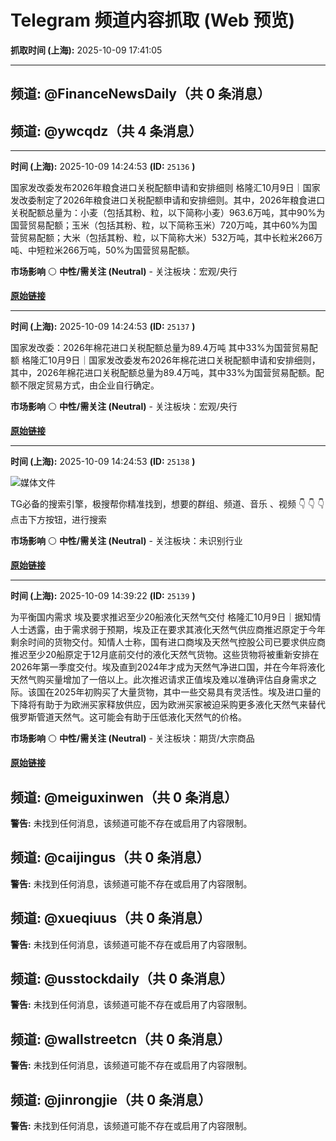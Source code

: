 # Telegram 频道内容抓取 (Web 预览)

**抓取时间 (上海):** 2025-10-09 17:41:05

---
## 频道: @FinanceNewsDaily（共 0 条消息）

## 频道: @ywcqdz（共 4 条消息）

---
**时间 (上海):** 2025-10-09 14:24:53 **(ID:** `25136` **)**

国家发改委发布2026年粮食进口关税配额申请和安排细则
格隆汇10月9日｜国家发改委制定了2026年粮食进口关税配额申请和安排细则。其中，2026年粮食进口关税配额总量为：小麦（包括其粉、粒，以下简称小麦）963.6万吨，其中90%为国营贸易配额；玉米（包括其粉、粒，以下简称玉米）720万吨，其中60%为国营贸易配额；大米（包括其粉、粒，以下简称大米）532万吨，其中长粒米266万吨、中短粒米266万吨，50%为国营贸易配额。

**市场影响** ⚪ **中性/需关注 (Neutral)** - 关注板块：宏观/央行

**[原始链接](https://t.me/ywcqdz/25136)**

---
**时间 (上海):** 2025-10-09 14:24:53 **(ID:** `25137` **)**

国家发改委：2026年棉花进口关税配额总量为89.4万吨 其中33%为国营贸易配额
格隆汇10月9日｜国家发改委发布2026年棉花进口关税配额申请和安排细则，其中，2026年棉花进口关税配额总量为89.4万吨，其中33%为国营贸易配额。配额不限定贸易方式，由企业自行确定。

**市场影响** ⚪ **中性/需关注 (Neutral)** - 关注板块：宏观/央行

**[原始链接](https://t.me/ywcqdz/25137)**

---
**时间 (上海):** 2025-10-09 14:24:53 **(ID:** `25138` **)**

![媒体文件](2025-10/09/media/ywcqdz_25138.jpg)

TG必备的搜索引擎，极搜帮你精准找到，想要的群组、频道、音乐 、视频
👇
👇
👇
点击下方按钮，进行搜索

**市场影响** ⚪ **中性/需关注 (Neutral)** - 关注板块：未识别行业

**[原始链接](https://t.me/ywcqdz/25138)**

---
**时间 (上海):** 2025-10-09 14:39:22 **(ID:** `25139` **)**

为平衡国内需求 埃及要求推迟至少20船液化天然气交付
格隆汇10月9日｜据知情人士透露，由于需求弱于预期，埃及正在要求其液化天然气供应商推迟原定于今年剩余时间的货物交付。知情人士称，国有进口商埃及天然气控股公司已要求供应商推迟至少20船原定于12月底前交付的液化天然气货物。这些货物将被重新安排在2026年第一季度交付。埃及直到2024年才成为天然气净进口国，并在今年将液化天然气购买量增加了一倍以上。此次推迟请求正值埃及难以准确评估自身需求之际。该国在2025年初购买了大量货物，其中一些交易具有灵活性。埃及进口量的下降将有助于为欧洲买家释放供应，因为欧洲买家被迫采购更多液化天然气来替代俄罗斯管道天然气。这可能会有助于压低液化天然气的价格。

**市场影响** ⚪ **中性/需关注 (Neutral)** - 关注板块：期货/大宗商品

**[原始链接](https://t.me/ywcqdz/25139)**
## 频道: @meiguxinwen（共 0 条消息）

**警告:** 未找到任何消息，该频道可能不存在或启用了内容限制。
## 频道: @caijingus（共 0 条消息）

**警告:** 未找到任何消息，该频道可能不存在或启用了内容限制。
## 频道: @xueqiuus（共 0 条消息）

**警告:** 未找到任何消息，该频道可能不存在或启用了内容限制。
## 频道: @usstockdaily（共 0 条消息）

**警告:** 未找到任何消息，该频道可能不存在或启用了内容限制。
## 频道: @wallstreetcn（共 0 条消息）

**警告:** 未找到任何消息，该频道可能不存在或启用了内容限制。
## 频道: @jinrongjie（共 0 条消息）

**警告:** 未找到任何消息，该频道可能不存在或启用了内容限制。
